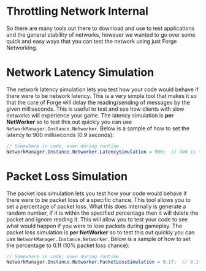 # Throttling Network Internal
So there are many tools out there to download and use to test applications and the general stability of networks, however we wanted to go over some quick and easy ways that you can test the network using just Forge Networking.

# Network Latency Simulation
The network latency simulation lets you test how your code would behave if there were to be network latency. This is a very simple tool that makes it so that the core of Forge will delay the reading/sending of messages by the given milliseconds. This is useful to test and see how clients with slow networks will experience your game. The latency simulation is **per NetWorker** so to test this out quickly you can use `NetworkManager.Instance.Networker`. Below is a sample of how to set the latency to 900 milliseconds (0.9 seconds):

```csharp
// Somewhere in code, even during runtime
NetworkManager.Instance.Networker.LatencySimulation = 900;	// 900 is the time in milliseconds
```

# Packet Loss Simulation
The packet loss simulation lets you test how your code would behave if there were to be packet loss of a specific chance. This tool allows you to set a percentage of packet loss. What this does internally is generate a random number, if it is within the specified percentage then it will delete the packet and ignore reading it. This will allow you to test your code to see what would happen if you were to lose packets during gameplay. The packet loss simulation is **per NetWorker** so to test this out quickly you can use `NetworkManager.Instance.Networker`. Below is a sample of how to set the percentage to 0.1f (10% packet loss chance):

```csharp
// Somewhere in code, even during runtime
NetworkManager.Instance.Networker.PacketLossSimulation = 0.1f;	// 0.1f is the percentage chance of packet loss (10% in this case)
```
